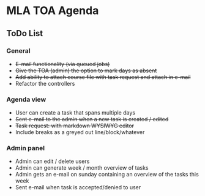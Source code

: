 # MLA TOA Agenda

## ToDo List

### General
* ~~E-mail functionality (via queued jobs)~~
* ~~Give the TOA (admin) the option to mark days as absent~~
* ~~Add ability to attach course file with task request and attach in e-mail~~
* Refactor the controllers

### Agenda view
* User can create a task that spans multiple days
* ~~Sent e-mail to the admin when a new task is created / edited~~
* ~~Task request: with markdown WYSIWYG editor~~
* Include breaks as a greyed out line/block/whatever

### Admin panel
* Admin can edit / delete users
* Admin can generate week / month overview of tasks
* Admin gets an e-mail on sunday containing an overview of the tasks this week
* Sent e-mail when task is accepted/denied to user
